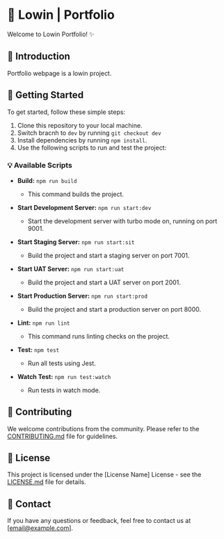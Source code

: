 # 🌟 Lowin | Portfolio

Welcome to Lowin Portfolio! ✨

## 🚀 Introduction

Portfolio webpage is a lowin project.

## 🎉 Getting Started

To get started, follow these simple steps:

1. Clone this repository to your local machine.
2. Switch bracnh to `dev` by running `git checkout dev`
3. Install dependencies by running `npm install`.
4. Use the following scripts to run and test the project:

### 💡 Available Scripts

- **Build:** `npm run build`
  - This command builds the project.
  
- **Start Development Server:** `npm run start:dev`
  - Start the development server with turbo mode on, running on port 9001.
  
- **Start Staging Server:** `npm run start:sit`
  - Build the project and start a staging server on port 7001.
  
- **Start UAT Server:** `npm run start:uat`
  - Build the project and start a UAT server on port 2001.
  
- **Start Production Server:** `npm run start:prod`
  - Build the project and start a production server on port 8000.
  
- **Lint:** `npm run lint`
  - This command runs linting checks on the project.
  
- **Test:** `npm test`
  - Run all tests using Jest.
  
- **Watch Test:** `npm run test:watch`
  - Run tests in watch mode.

## 🤝 Contributing

We welcome contributions from the community. Please refer to the [CONTRIBUTING.md](CONTRIBUTING.md) file for guidelines.

## 📄 License

This project is licensed under the [License Name] License - see the [LICENSE.md](LICENSE.md) file for details.

## 📧 Contact

If you have any questions or feedback, feel free to contact us at [email@example.com].
